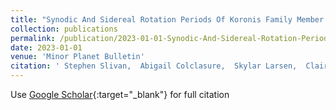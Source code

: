 ```yaml
---
title: "Synodic And Sidereal Rotation Periods Of Koronis Family Member (1389) Onnie"
collection: publications
permalink: /publication/2023-01-01-Synodic-And-Sidereal-Rotation-Periods-Of-Koronis-Family-Member-1389-Onnie
date: 2023-01-01
venue: 'Minor Planet Bulletin'
citation: ' Stephen Slivan,  Abigail Colclasure,  Skylar Larsen,  Claire McLellan-Cassivi,  Orisvaldo Neto,  Maurielle Noto,  Maya Redden,  Francis Wilkin, &quot;Synodic And Sidereal Rotation Periods Of Koronis Family Member (1389) Onnie.&quot; Minor Planet Bulletin, 2023.'
---
```

Use [Google Scholar](https://scholar.google.com/scholar?q=Synodic+And+Sidereal+Rotation+Periods+Of+Koronis+Family+Member+(1389)+Onnie){:target="_blank"} for full citation